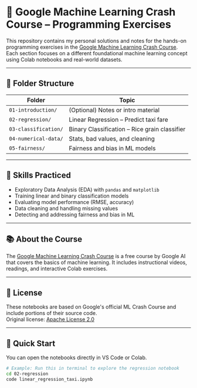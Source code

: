 # 🧠 Google Machine Learning Crash Course – Programming Exercises

This repository contains my personal solutions and notes for the hands-on programming exercises in the [Google Machine Learning Crash Course](https://developers.google.com/machine-learning/crash-course). Each section focuses on a different foundational machine learning concept using Colab notebooks and real-world datasets.

---

## 📁 Folder Structure

| Folder | Topic |
|--------|-------|
| `01-introduction/` | (Optional) Notes or intro material |
| `02-regression/` | Linear Regression – Predict taxi fare |
| `03-classification/` | Binary Classification – Rice grain classifier |
| `04-numerical-data/` | Stats, bad values, and cleaning |
| `05-fairness/` | Fairness and bias in ML models |

---

## 🧠 Skills Practiced

- Exploratory Data Analysis (EDA) with `pandas` and `matplotlib`
- Training linear and binary classification models
- Evaluating model performance (RMSE, accuracy)
- Data cleaning and handling missing values
- Detecting and addressing fairness and bias in ML

---

## 📚 About the Course

The [Google Machine Learning Crash Course](https://developers.google.com/machine-learning/crash-course) is a free course by Google AI that covers the basics of machine learning. It includes instructional videos, readings, and interactive Colab exercises.

---

## 📎 License

These notebooks are based on Google's official ML Crash Course and include portions of their source code.  
Original license: [Apache License 2.0](https://www.apache.org/licenses/LICENSE-2.0)

---

## 🚀 Quick Start

You can open the notebooks directly in VS Code or Colab.

```bash
# Example: Run this in terminal to explore the regression notebook
cd 02-regression
code linear_regression_taxi.ipynb
